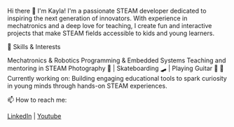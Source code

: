 Hi there 👋 I'm Kayla!
I'm a passionate STEAM developer dedicated to inspiring the next generation of innovators. With experience in mechatronics and a deep love for teaching, I create fun and interactive projects that make STEAM fields accessible to kids and young learners.


🔧 Skills & Interests

Mechatronics & Robotics
Programming & Embedded Systems
Teaching and mentoring in STEAM
Photography 📸 | Skateboarding 🛹 | Playing Guitar 🎸
🌱 Currently working on:
Building engaging educational tools to spark curiosity in young minds through hands-on STEAM experiences.


📫 How to reach me:

[LinkedIn](https://www.linkedin.com/in/mikayla-remolacio-205166265/) | [Youtube](https://www.youtube.com/@imjustkayla04) 
<!---
kalremo/kalremo is a ✨ special ✨ repository because its `README.md` (this file) appears on your GitHub profile.
You can click the Preview link to take a look at your changes.
--->
